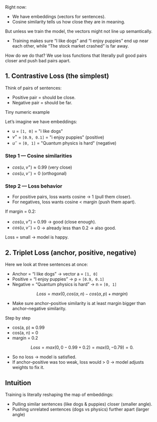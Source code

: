 Right now:

- We have embeddings (vectors for sentences).
- Cosine similarity tells us how close they are in meaning.

But unless we train the model, the vectors might not line up semantically.

- Training makes sure “I like dogs” and “I enjoy puppies” end up near each other, while “The stock market crashed” is far away.

How do we do that?
We use loss functions that literally pull good pairs closer and push bad pairs apart.

## 1. Contrastive Loss (the simplest)

Think of pairs of sentences:

- Positive pair = should be close.
- Negative pair = should be far.

Tiny numeric example

Let’s imagine we have embeddings:

- u = `[1, 0]` = "i like dogs"
- $v^+$ = `[0.9, 0.1]` = "i enjoy puppies" (positive)
- $u^-$ = `[0, 1]` = "Quantum physics is hard" (negative)

### Step 1 — Cosine similarities

- $cos(u, v^+) \approx 0.99$ (very close)
- $cos(u, v^-) = 0$ (orthogonal)

### Step 2 — Loss behavior

- For positive pairs, loss wants cosine → 1 (pull them closer).
- For negatives, loss wants cosine < margin (push them apart).

If margin = 0.2:

- $cos(u, v^+)$ = 0.99 → good (close enough).
- $cos(u, v^-)$ = 0 → already less than 0.2 → also good.

Loss = small → model is happy.

## 2. Triplet Loss (anchor, positive, negative)

Here we look at three sentences at once:

- Anchor = “I like dogs” → vector a = `[1, 0]`
- Positive = “I enjoy puppies” → p = `[0.9, 0.1]`
- Negative = “Quantum physics is hard” → n = `[0, 1]`

$$
    Loss = max(0, cos(\alpha,n) - cos(\alpha, p) + margin)
$$

- Make sure anchor–positive similarity is at least margin bigger than anchor–negative similarity.

Step by step

- cos(a, p) ≈ 0.99
- cos(a, n) = 0
- margin = 0.2

$$
    Loss = max(0, 0 - 0.99 + 0.2) = max(0, -0.79) = 0.
$$

- So no loss → model is satisfied.
- If anchor–positive was too weak, loss would > 0 → model adjusts weights to fix it.

## Intuition

Training is literally reshaping the map of embeddings:

- Pulling similar sentences (like dogs & puppies) closer (smaller angle).
- Pushing unrelated sentences (dogs vs physics) further apart (larger angle)
